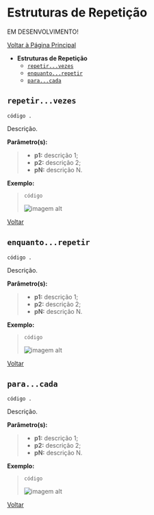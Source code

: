 # Estruturas de Repetição

EM DESENVOLVIMENTO!

[Voltar à Página Principal](../README.md)

- **Estruturas de Repetição**
  - [```repetir...vezes```](#repetirvezes)
  - [```enquanto...repetir```](#enquantorepetir)
  - [```para...cada```](#paracada)


## ```repetir...vezes```

```AuroraLogo
código .
```

Descrição.

**Parâmetro(s):**

 > - **p1:** descrição 1;
 > - **p2:** descrição 2;
 > - **pN:** descrição N.

**Exemplo:**
 > ```código```
 >
 > ![imagem alt](img/imagem.png)

[Voltar](#estruturas-de-repetição)


## ```enquanto...repetir```

```AuroraLogo
código .
```

Descrição.

**Parâmetro(s):**

 > - **p1:** descrição 1;
 > - **p2:** descrição 2;
 > - **pN:** descrição N.

**Exemplo:**
 > ```código```
 >
 > ![imagem alt](img/imagem.png)

[Voltar](#estruturas-de-repetição)


## ```para...cada```

```AuroraLogo
código .
```

Descrição.

**Parâmetro(s):**

 > - **p1:** descrição 1;
 > - **p2:** descrição 2;
 > - **pN:** descrição N.

**Exemplo:**
 > ```código```
 >
 > ![imagem alt](img/imagem.png)

[Voltar](#estruturas-de-repetição)
